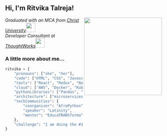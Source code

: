 <h2> Hi, I'm Ritvika Talreja! </h2>
<img align='right' src="https://media.giphy.com/media/ieyl9zmCjO4b4t6qoY/giphy.gif" width="250">
<p><em>Graduated with an MCA from <a href="https://christuniversity.in">Christ University</a><img src="https://media.giphy.com/media/fYSnHlufseco8Fh93Z/giphy.gif" width="30"></br>Developer Consultant at <a href="https://www.thoughtworks.com">ThoughtWorks</a><img src="https://media.giphy.com/media/WUlplcMpOCEmTGBtBW/giphy.gif" width="30"> 
</em></p>


### A little more about me...  

```python
ritvika = {
    "pronouns": ["she", "her"],
    "code": ["HTML", "CSS", "Javascript", "C", "Java", "Python"],
    "tools": ["React", "Redux", "Node", "Storybook", "Styled-Components", "Jest", "Docker"],
    "cloud": ["AWS", "Docker", "Kubernetes"],
    "pythonLibraries": ["Pandas", "NumPy", "Matplotlib", "Scikit-learn", "Seaborn"],
    "architecture": ["microservices", "event-driven", "design system pattern"],
    "techCommunities": {
        "coorganizer": "AfroPython",
        "speaker": "Latinity",
        "mentor": "EducaTRANSforma"
    },
    "challenge": "I am doing the #100DaysOfCode challenge focused on react and typescript"
}

```
